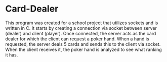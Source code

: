 # Card-Dealer
This program was created for a school project that utilizes sockets and is written in C. It 
starts by creating a connection via socket between server (dealer) and client (player). Once
connected, the server acts as the card dealer for which the client can request a poker hand. 
When a hand is requested, the server deals 5 cards and sends this to the client via socket. 
When the client receives it, the poker hand is analyzed to see what ranking it has. 
